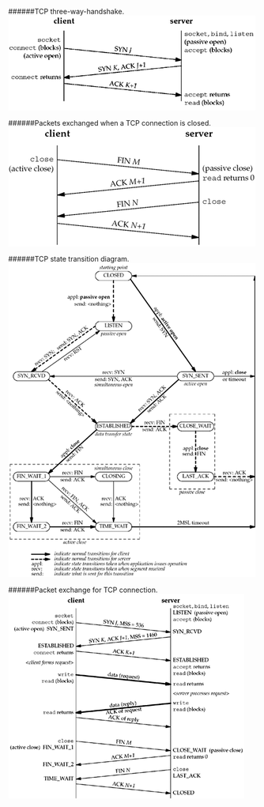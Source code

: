 ######TCP three-way-handshake.
![Screenshot](unpv13e_fig2.2.gif)

######Packets exchanged when a TCP connection is closed.
![Screenshot](unpv13e_fig2.3.gif)

######TCP state transition diagram.
![Screenshot](unpv13e_fig2.4.gif)

######Packet exchange for TCP connection.
![Screenshot](unpv13e_fig2.5.gif)
